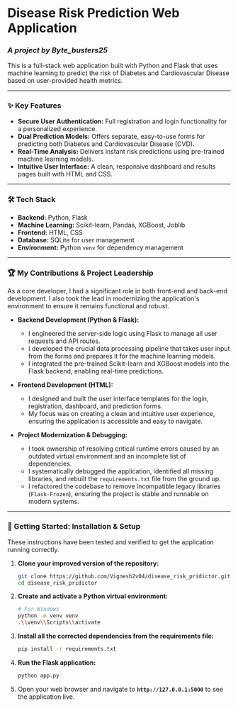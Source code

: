 ﻿# Disease Risk Prediction Web Application
### *A project by Byte_busters25*

This is a full-stack web application built with Python and Flask that uses machine learning to predict the risk of Diabetes and Cardiovascular Disease based on user-provided health metrics.

---

### ✨ Key Features
- **Secure User Authentication:** Full registration and login functionality for a personalized experience.
- **Dual Prediction Models:** Offers separate, easy-to-use forms for predicting both Diabetes and Cardiovascular Disease (CVD).
- **Real-Time Analysis:** Delivers instant risk predictions using pre-trained machine learning models.
- **Intuitive User Interface:** A clean, responsive dashboard and results pages built with HTML and CSS.

---

### 🛠️ Tech Stack
- **Backend:** Python, Flask
- **Machine Learning:** Scikit-learn, Pandas, XGBoost, Joblib
- **Frontend:** HTML, CSS
- **Database:** SQLite for user management
- **Environment:** Python `venv` for dependency management

---

### 🏆 My Contributions & Project Leadership

As a core developer, I had a significant role in both front-end and back-end development. I also took the lead in modernizing the application's environment to ensure it remains functional and robust.

*   **Backend Development (Python & Flask):**
    *   I engineered the server-side logic using Flask to manage all user requests and API routes.
    *   I developed the crucial data processing pipeline that takes user input from the forms and prepares it for the machine learning models.
    *   I integrated the pre-trained Scikit-learn and XGBoost models into the Flask backend, enabling real-time predictions.

*   **Frontend Development (HTML):**
    *   I designed and built the user interface templates for the login, registration, dashboard, and prediction forms.
    *   My focus was on creating a clean and intuitive user experience, ensuring the application is accessible and easy to navigate.

*   **Project Modernization & Debugging:**
    *   I took ownership of resolving critical runtime errors caused by an outdated virtual environment and an incomplete list of dependencies.
    *   I systematically debugged the application, identified all missing libraries, and rebuilt the `requirements.txt` file from the ground up.
    *   I refactored the codebase to remove incompatible legacy libraries (`Flask-Frozen`), ensuring the project is stable and runnable on modern systems.

---

### 🚀 Getting Started: Installation & Setup

These instructions have been tested and verified to get the application running correctly.

1.  **Clone your improved version of the repository:**
    ```bash
    git clone https://github.com/Vignesh2v04/disease_risk_pridictor.git
    cd disease_risk_pridictor
    ```

2.  **Create and activate a Python virtual environment:**
    ```bash
    # For Windows
    python -m venv venv
    .\\venv\\Scripts\\activate
    ```

3.  **Install all the corrected dependencies from the requirements file:**
    ```bash
    pip install -r requirements.txt
    ```

4.  **Run the Flask application:**
    ```bash
    python app.py
    ```

5.  Open your web browser and navigate to **`http://127.0.0.1:5000`** to see the application live.